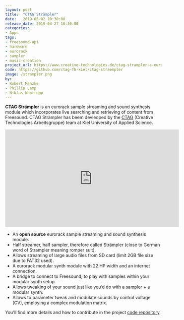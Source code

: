 ```yaml
---
layout: post
title:  "CTAG Strämpler"
date:   2019-05-02 10:30:00
release_date: 2019-04-27 10:30:00
categories: 
- Apps
tags: 
- freesound-api
- hardware
- eurorack
- sampler
- music-creation
project_url: https://www.creative-technologies.de/ctag-strampler-a-eurorack-sample-streaming-and-sound-synthesis-module/
code: https://github.com/ctag-fh-kiel/ctag-straempler
image: /strampler.png
by: 
- Robert Manzke
- Phillip Lamp
- Niklas Wantrupp
---
```


**CTAG Strämpler** is an eurorack sample streaming and sound synthesis module which incorporates live searching and retrieving of content from Freesound. CTAG Strämpler has beem devleoped by the [CTAG](https://www.creative-technologies.de) (Creative Technologies Arbeitsgruppe) team at Kiel University of Applied Science.

<iframe width="560" height="315" src="https://www.youtube.com/embed/zmj8tKPHV8g" frameborder="0" allowfullscreen></iframe>

* An **open source** eurorack sample streaming and sound synthesis module.
* Half streamer, half sampler, therefore called Strämpler (close to German word of Strampler meaning romper suit).
* Allows streaming of large audio files from SD card (limit 2GB file size due to FAT32 used).
* A eurorack modular synth module with 22 HP width and an internet connection.
* A bridge to connect to Freesound, to play with samples within your modular synth setup.
* Allows tweaking of your sound just like you’d do with a sampler + a modular synth.
* Allows to parameter tweak and modulate sounds by control voltage (CV), employing a complex modulation matrix.

You'll find more details and how to contribute in the project [code repository](https://github.com/ctag-fh-kiel/ctag-straempler).

